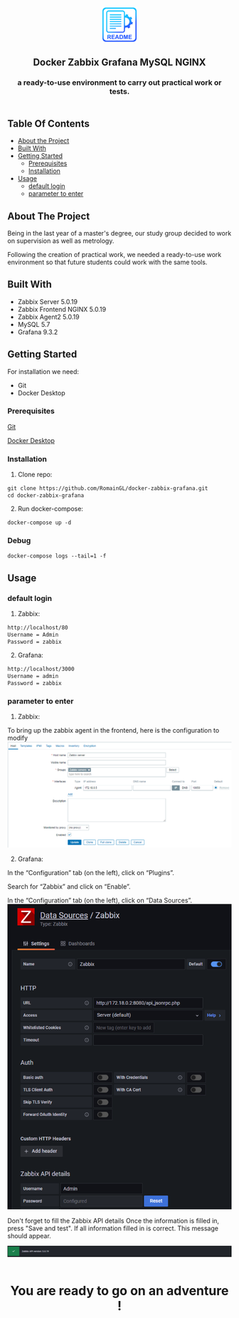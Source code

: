 <br/>
<p align="center">
  <a href="https://github.com/RomainGL/docker-zabbix-grafana">
    <img src="./images/logo.png" alt="Logo" width="80" height="80">
  </a>

  <h2 align="center">Docker Zabbix Grafana MySQL NGINX </h2>

  <h3 align="center">
    a ready-to-use environment to carry out practical work or tests.
    <br/>
    <br/>
    </h3>
</p>



## Table Of Contents

* [About the Project](#about-the-project)
* [Built With](#built-with)
* [Getting Started](#getting-started)
  * [Prerequisites](#prerequisites)
  * [Installation](#installation)
* [Usage](#usage)
  * [default login](#default-login)
  * [parameter to enter](#parameter-to-enter)

## About The Project

Being in the last year of a master's degree, our study group decided to work on supervision as well as metrology.

Following the creation of practical work, we needed a ready-to-use work environment so that future students could work with the same tools.

## Built With

- Zabbix Server 5.0.19
- Zabbix Frontend NGINX 5.0.19
- Zabbix Agent2 5.0.19
- MySQL 5.7
- Grafana 9.3.2

## Getting Started

For installation we need:
- Git
- Docker Desktop

### Prerequisites

 [Git]( https://github.com/git-for-windows/git/releases/download/v2.39.0.windows.2/Git-2.39.0.2-64-bit.exe)

 [Docker Desktop]( https://desktop.docker.com/win/main/amd64/Docker%20Desktop%20Installer.exe?utm_source=docker&utm_medium=webreferral&utm_campaign=dd-smartbutton&utm_location=module)

### Installation

1) Clone repo:
```
git clone https://github.com/RomainGL/docker-zabbix-grafana.git
cd docker-zabbix-grafana
```

2) Run docker-compose:
```
docker-compose up -d
```
### Debug
```
docker-compose logs --tail=1 -f
```

## Usage

### default login
1) Zabbix:
```
http://localhost/80
Username = Admin
Password = zabbix
```

2) Grafana:
```
http://localhost/3000
Username = admin
Password = zabbix
```

### parameter to enter
1) Zabbix:

To bring up the zabbix agent in the frontend, here is the configuration to modify
<img src="./images/zabbix.png">

2) Grafana:

In the “Configuration” tab (on the left), click on “Plugins”.

Search for “Zabbix” and click on “Enable”.

In the “Configuration” tab (on the left), click on “Data Sources”.
<img src="./images/grafana.png">

Don't forget to fill the Zabbix API details
Once the information is filled in, press "Save and test".
If all information filled in is correct. This message should appear.

<img src="./images/grafana-ok.png">
<br/>
<br/>
<h1 align="center">
You are ready to go on an adventure !
</h1>